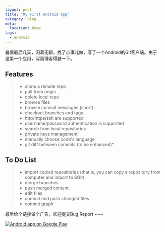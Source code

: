 ```yaml
---
layout: post
title: "My First Android App"
category: blog
meta:
  location: Home
tags:
  - android
---
```


暑假最后几天，闲着无聊，找了点事儿做，写了一个Android的Git客户端。由于是第一个应用，写篇博客得瑟一下。


Features
------------
> * clone a remote repo
> * pull from origin
> * delete local repo
> * browse files
> * browse commit messages (short)
> * checkout branches and tags
> * http/https/ssh are supported
> * username/password authentication is supported
> * search from local repositories
> * private keys management
> * manually choose code's language
> * git diff between commits (to be enhanced)* 

To Do List
---------------
> * import copied repositories (that is, you can copy a repository from computer and import to SGit)
> * merge branches
> * push merged content
> * edit files
> * commit and push changed files
> * commit graph

最后给个链接做个广告，欢迎提交Bug Report ~~~

<a href="https://play.google.com/store/apps/details?id=me.sheimi.sgit"><img alt="Android app on Google Play" src="https://developer.android.com/images/brand/en_app_rgb_wo_45.png" /></a>
